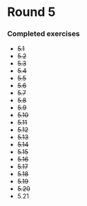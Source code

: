 # Round 5

### Completed exercises


* ~~5.1~~
* ~~5.2~~
* ~~5.3~~
* ~~5.4~~
* ~~5.5~~
* ~~5.6~~
* ~~5.7~~
* ~~5.8~~
* ~~5.9~~
* ~~5.10~~
* ~~5.11~~
* ~~5.12~~
* ~~5.13~~
* ~~5.14~~
* ~~5.15~~
* ~~5.16~~
* ~~5.17~~
* ~~5.18~~
* ~~5.19~~
* ~~5.20~~
* 5.21

